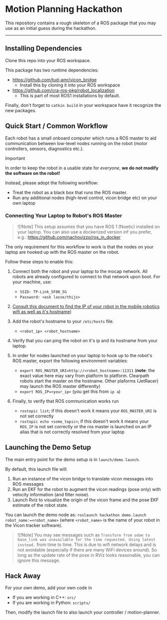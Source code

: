 # Motion Planning Hackathon

This repository contains a rough skeleton of a ROS package that you may use as an initial guess during the hackathon.

---

## Installing Dependencies

Clone this repo into your ROS workspace.

This package has two runtime dependencies:

- <https://github.com/tud-amr/vicon_bridge>
    - Install this by cloning it into your ROS workspace
- <https://github.com/cra-ros-pkg/robot_localization>
    - This is part of most ROS1 installations by default.

Finally, don't forget to `catkin build` in your workspace have it recognize the new packages.


## Quick Start / Common Workflow

Each robot has a small onboard computer which runs a ROS master to aid communication between
low-level nodes running on the robot (motor controllers, sensors, diagnostics etc.).

>[!Important]
> In order to keep the robot in a usable state for *everyone*, **we do not modify the software on the robot!**
> 
> Instead, please adopt the following workflow:
> 
> - Treat the robot as a black box that runs the ROS master.
> - Run any additional nodes (high-level control, vicon bridge etc) on your own laptop


### Connecting Your Laptop to Robot's ROS Master


>![!Note]
> This setup assumes that you have ROS 1 (Noetic) installed on your laptop. You can also use a dockerized version inf you prefer, e.g.: <https://github.com/nachovizzo/ros_in_docker>

The only requirement for this workflow to work is that the nodes on your laptop are hooked up with the ROS master on the robot.


Follow these steps to enable this:

1. Connect both the robot and your laptop to the mocap network. All robots are already configured to connect to that network upon boot. For your machine, use:
    - `SSID: TP-Link_5F80_5G`
    - `Password: <ask lasse/thijs>`

2. [Consult this document to find the IP of your robot in the mobile robotics wifi as well as it's hostname](https://github.com/tud-amr/wiki/tree/main/infrastructure/network/mobile_robotics_hub))

3. Add the robot's hostname to your `/etc/hosts` file. 
    - `<robot_ip> <robot_hostname>`

3. Verify that you can ping the robot on it's ip and its hostname from your laptop.

4. In order for nodes launched on your laptop to hook up to the robot's ROS master, export the following environment variables:
    - `export ROS_MASTER_URI=http://<robot_hostname>:11311` (**note**: the exact value here may vary from platform to platform. Clearpath robots start the master on the hostname. Other plaforms (JetRacer) may launch the ROS master differently)
    - `export ROS_IP=<your_ip>` (you get this from `ip a`)

5. Finally, to verify that ROS communication works run
    - `rostopic list`; if this doesn't work it means your `ROS_MASTER_URI` is not set correctly
    - `rostopic echo <some_topic>`; if this doesn't work it means your `ROS_IP` is not set correctly or the ros master is launched on an IP alias that is not correctly resolved from your laptop


## Launching the Demo Setup

The main entry point for the demo setup is in `launch/demo.launch`.

By default, this launch file will:

1. Run an instance of the vicon bridge to translate vicon messages into ROS messages
2. Run an EKF for the robot to augment the vicon readings (pose only) with velocity information (and filter noise).
3. Launch Rviz to visualize the origin of the vicon frame and the pose EKF estimate of the robot state.


You can launch the demo node as: `roslaunch hackathon demo.launch robot_name:=<robot_name>` (where `<robot_name>` is the name of your robot in the Vicon tracker software).

>![!Note]
> You may see messages such as `Transform from odom to base_link was unavailable for the time requested. Using latest instead.` from time to time. This is due to wifi network delays and is not avoidable (especially if there are many WiFi devices around). So long as the update rate of the pose in RViz looks reasonable, you can ignore this message.

## Hack Away

For your own demo, add your own code in

- If you are working in C++: `src/`
- If you are working in Python: `scripts/`

Then, modify the launch file to also launch your controller / motion-planner.

